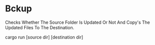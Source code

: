 # Bckup

Checks Whether The Source Folder Is Updated Or Not And Copy's The Updated Files To The Destination.

cargo run [source dir] [destination dir]

